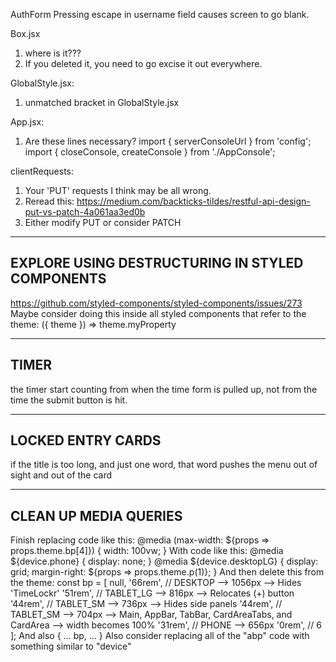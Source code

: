 AuthForm
Pressing escape in username field causes screen to go blank.

Box.jsx
1. where is it???
2. If you deleted it, you need to go excise it out everywhere.

GlobalStyle.jsx:
1. unmatched bracket in GlobalStyle.jsx

App.jsx:
1. Are these lines necessary?
  import { serverConsoleUrl } from 'config';
  import { closeConsole, createConsole } from './AppConsole';

clientRequests:
1. Your 'PUT' requests I think may be all wrong.
2. Reread this: https://medium.com/backticks-tildes/restful-api-design-put-vs-patch-4a061aa3ed0b
3. Either modify PUT or consider PATCH

-------------------------------------------------------
 EXPLORE USING DESTRUCTURING IN STYLED COMPONENTS
-------------------------------------------------------
https://github.com/styled-components/styled-components/issues/273
Maybe consider doing this inside all styled components that refer to the theme:
  ({ theme }) => theme.myProperty

-------------------------------------------------------
 TIMER
-------------------------------------------------------
the timer start counting from when the time form is pulled up, not from the time the submit button is hit.

-------------------------------------------------------
 LOCKED ENTRY CARDS
-------------------------------------------------------
if the title is too long, and just one word, that word pushes the menu out of sight and out of the card

-------------------------------------------------------
 CLEAN UP MEDIA QUERIES
-------------------------------------------------------
Finish replacing code like this:
  @media (max-width: ${props => props.theme.bp[4]}) {
    width: 100vw;
  }
With code like this:
  @media ${device.phone} {
    display: none;
  }
  @media ${device.desktopLG} {
    display: grid;
    margin-right: ${props => props.theme.p(1)};
  }
And then delete this from the theme:
  const bp = [
    null,
    '66rem',  // DESKTOP    -->  1056px -->  Hides 'TimeLockr'
    '51rem',  // TABLET_LG  -->  816px  -->  Relocates (+) button
    '44rem',  // TABLET_SM  -->  736px  -->  Hides side panels
    '44rem',  // TABLET_SM  -->  704px  -->  Main, AppBar, TabBar, CardAreaTabs, and CardArea --> width becomes 100%
    '31rem',  // PHONE      -->  656px
    '0rem',   // 6
  ];
And also
  {
    ...
    bp,
    ...
  }
Also consider replacing all of the "abp" code with something similar to "device"
